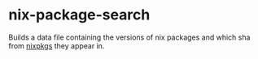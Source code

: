 # nix-package-search

Builds a data file containing the versions of nix packages and which
sha from [nixpkgs](https://github.com/NixOS/nixpkgs.git) they appear in.
